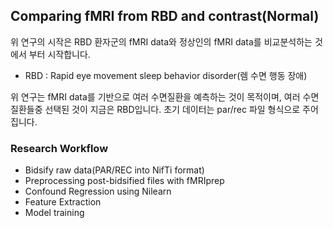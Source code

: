 ## Comparing fMRI from RBD and contrast(Normal)

위 연구의 시작은 RBD 환자군의 fMRI data와 정상인의 fMRI data를 비교분석하는 것에서 부터 시작합니다. 

* RBD : Rapid eye movement sleep behavior disorder(렘 수면 행동 장애)

위 연구는 fMRI data를 기반으로 여러 수면질환을 예측하는 것이 목적이며, 여러 수면질환들중 선택된 것이 지금은 RBD입니다. 초기 데이터는 par/rec 파일 형식으로 주어집니다.

### Research Workflow

* Bidsify raw data(PAR/REC into NifTi format)
* Preprocessing post-bidsified files with fMRIprep
* Confound Regression using Nilearn
* Feature Extraction
* Model training